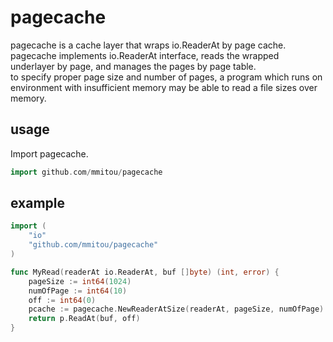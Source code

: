 pagecache
=========

pagecache is a cache layer that wraps io.ReaderAt by page cache.<br />
pagecache implements io.ReaderAt interface, reads the wrapped underlayer by page, and manages the pages by page table.<br />
to specify proper page size and number of pages, a program which runs on environment with insufficient memory may be able to read a file sizes over memory.

## usage 

Import pagecache.

```go
import github.com/mmitou/pagecache
```

## example 

```go
import (
	"io"
	"github.com/mmitou/pagecache"
)

func MyRead(readerAt io.ReaderAt, buf []byte) (int, error) {
	pageSize := int64(1024)
	numOfPage := int64(10)
	off := int64(0)
	pcache := pagecache.NewReaderAtSize(readerAt, pageSize, numOfPage)
	return p.ReadAt(buf, off)
}
```
